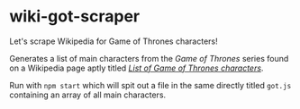 # wiki-got-scraper
Let's scrape Wikipedia for Game of Thrones characters!

Generates a list of main characters from the *Game of Thrones* series found on a Wikipedia page aptly titled *[List of Game of Thrones characters](https://en.wikipedia.org/wiki/List_of_Game_of_Thrones_characters)*.

Run with `npm start` which will spit out a file in the same directly titled `got.js` containing an array of all main characters.
